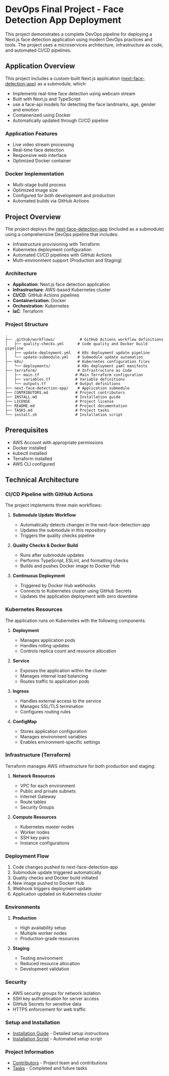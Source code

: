 # DevOps Final Project - Face Detection App Deployment

This project demonstrates a complete DevOps pipeline for deploying a Next.js face detection application using modern DevOps practices and tools. The project uses a microservices architecture, infrastructure as code, and automated CI/CD pipelines.

## Application Overview

This project includes a custom-built Next.js application ([next-face-detection-app](https://github.com/DanorSODA/next-face-detection-app)) as a submodule, which:

- Implements real-time face detection using webcam stream
- Built with Next.js and TypeScript
- use a face-api models for detecting the face landmarks, age, gender and emotion
- Containerized using Docker
- Automatically updated through CI/CD pipeline

### Application Features

- Live video stream processing
- Real-time face detection
- Responsive web interface
- Optimized Docker container

### Docker Implementation

- Multi-stage build process
- Optimized image size
- Configured for both development and production
- Automated builds via GitHub Actions

## Project Overview

The project deploys the [next-face-detection-app](https://github.com/DanorSODA/next-face-detection-app) (included as a submodule) using a comprehensive DevOps pipeline that includes:

- Infrastructure provisioning with Terraform
- Kubernetes deployment configuration
- Automated CI/CD pipelines with GitHub Actions
- Multi-environment support (Production and Staging)

### Architecture

- **Application**: Next.js face detection application
- **Infrastructure**: AWS-based Kubernetes cluster
- **CI/CD**: GitHub Actions pipelines
- **Containerization**: Docker
- **Orchestration**: Kubernetes
- **IaC**: Terraform

### Project Structure

```tree
.
├── .github/workflows/           # GitHub Actions workflow definitions
│   ├── quality-checks.yml      # Code quality and Docker build pipeline
│   ├── update-deployment.yml   # K8s deployment update pipeline
│   └── update-submodule.yml    # Submodule update automation
├── k8s/                        # Kubernetes configuration files
│   └── deployments/            # K8s deployment yaml manifests
├── terraform/                  # Infrastructure as Code
│   ├── main.tf                # Main Terraform configuration
│   ├── variables.tf           # Variable definitions
│   └── outputs.tf             # Output definitions
├── next-face-detection-app/    # Application submodule
├── CONTRIBUTORS.md            # Project contributors
├── INSTALL.md                 # Installation guide
├── LICENSE                    # Project license
├── README.md                  # Project documentation
├── TASKS.md                   # Project tasks
└── install.sh                 # Installation script
```

## Prerequisites

- AWS Account with appropriate permissions
- Docker installed
- kubectl installed
- Terraform installed
- AWS CLI configured

## Technical Architecture

### CI/CD Pipeline with GitHub Actions

The project implements three main workflows:

1. **Submodule Update Workflow**

   - Automatically detects changes in the next-face-detection-app
   - Updates the submodule in this repository
   - Triggers the quality checks pipeline

2. **Quality Checks & Docker Build**

   - Runs after submodule updates
   - Performs TypeScript, ESLint, and formatting checks
   - Builds and pushes Docker image to Docker Hub

3. **Continuous Deployment**
   - Triggered by Docker Hub webhooks
   - Connects to Kubernetes cluster using GitHub Secrets
   - Updates the application deployment with zero downtime

### Kubernetes Resources

The application runs on Kubernetes with the following components:

1. **Deployment**

   - Manages application pods
   - Handles rolling updates
   - Controls replica count and resource allocation

2. **Service**

   - Exposes the application within the cluster
   - Manages internal load balancing
   - Routes traffic to application pods

3. **Ingress**

   - Handles external access to the service
   - Manages SSL/TLS termination
   - Configures routing rules

4. **ConfigMap**
   - Stores application configuration
   - Manages environment variables
   - Enables environment-specific settings

### Infrastructure (Terraform)

Terraform manages AWS infrastructure for both production and staging:

1. **Network Resources**

   - VPC for each environment
   - Public and private subnets
   - Internet Gateway
   - Route tables
   - Security Groups

2. **Compute Resources**
   - Kubernetes master nodes
   - Worker nodes
   - SSH key pairs
   - Instance configurations

### Deployment Flow

1. Code changes pushed to next-face-detection-app
2. Submodule update triggered automatically
3. Quality checks and Docker build initiated
4. New image pushed to Docker Hub
5. Webhook triggers deployment update
6. Application updated on Kubernetes cluster

### Environments

1. **Production**

   - High availability setup
   - Multiple worker nodes
   - Production-grade resources

2. **Staging**
   - Testing environment
   - Reduced resource allocation
   - Development validation

### Security

- AWS security groups for network isolation
- SSH key authentication for server access
- GitHub Secrets for sensitive data
- HTTPS enforcement for web traffic

### Setup and Installation

- [Installation Guide](INSTALL.md) - Detailed setup instructions
- [Installation Script](install.sh) - Automated setup script

### Project Information

- [Contributors](CONTRIBUTORS.md) - Project team and contributions
- [Tasks](TASKS.md) - Completed and future tasks
